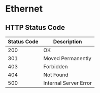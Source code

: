 # Ethernet

## HTTP Status Code

| Status Code | Description |
| ----------- | ----------- |
| 200 | OK |
| 301 | Moved Permanently |
| 403 | Forbidden |
| 404 | Not Found |
| 500 | Internal Server Error |
